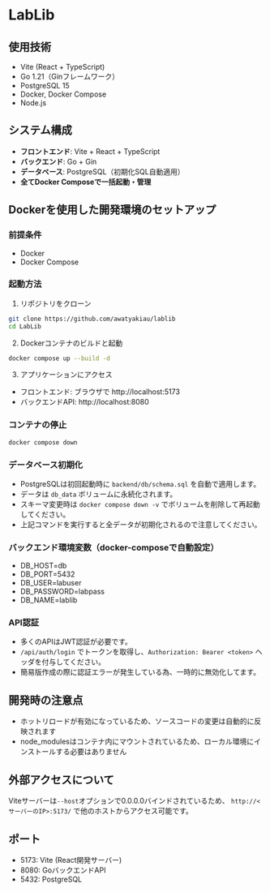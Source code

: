 # LabLib

## 使用技術
- Vite (React + TypeScript)
- Go 1.21（Ginフレームワーク）
- PostgreSQL 15
- Docker, Docker Compose
- Node.js

## システム構成
- **フロントエンド**: Vite + React + TypeScript
- **バックエンド**: Go + Gin
- **データベース**: PostgreSQL（初期化SQL自動適用）
- **全てDocker Composeで一括起動・管理**

## Dockerを使用した開発環境のセットアップ

### 前提条件
- Docker
- Docker Compose

### 起動方法
1. リポジトリをクローン
```bash
git clone https://github.com/awatyakiau/lablib
cd LabLib
```

2. Dockerコンテナのビルドと起動
```bash
docker compose up --build -d
```

3. アプリケーションにアクセス
- フロントエンド: ブラウザで http://localhost:5173
- バックエンドAPI: http://localhost:8080

### コンテナの停止
```bash
docker compose down
```

### データベース初期化
- PostgreSQLは初回起動時に `backend/db/schema.sql` を自動で適用します。
- データは `db_data` ボリュームに永続化されます。
- スキーマ変更時は `docker compose down -v` でボリュームを削除して再起動してください。
- 上記コマンドを実行すると全データが初期化されるので注意してください。

### バックエンド環境変数（docker-composeで自動設定）
- DB_HOST=db
- DB_PORT=5432
- DB_USER=labuser
- DB_PASSWORD=labpass
- DB_NAME=lablib

### API認証
- 多くのAPIはJWT認証が必要です。
- `/api/auth/login` でトークンを取得し、`Authorization: Bearer <token>` ヘッダを付与してください。
- 簡易版作成の際に認証エラーが発生している為、一時的に無効化してます。

## 開発時の注意点
- ホットリロードが有効になっているため、ソースコードの変更は自動的に反映されます
- node_modulesはコンテナ内にマウントされているため、ローカル環境にインストールする必要はありません

## 外部アクセスについて

Viteサーバーは`--host`オプションで0.0.0.0バインドされているため、
`http://<サーバーのIP>:5173/` で他のホストからアクセス可能です。

## ポート
- 5173: Vite (React開発サーバー)
- 8080: GoバックエンドAPI
- 5432: PostgreSQL
